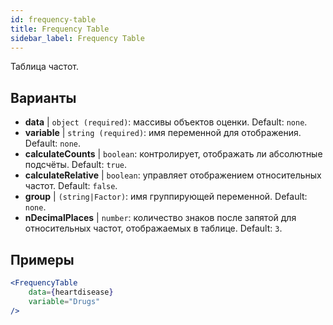```yaml
---
id: frequency-table
title: Frequency Table
sidebar_label: Frequency Table
---
```


Таблица частот.

## Варианты

* __data__ | `object (required)`: массивы объектов оценки. Default: `none`.
* __variable__ | `string (required)`: имя переменной для отображения. Default: `none`.
* __calculateCounts__ | `boolean`: контролирует, отображать ли абсолютные подсчёты. Default: `true`.
* __calculateRelative__ | `boolean`: управляет отображением относительных частот. Default: `false`.
* __group__ | `(string|Factor)`: имя группирующей переменной. Default: `none`.
* __nDecimalPlaces__ | `number`: количество знаков после запятой для относительных частот, отображаемых в таблице. Default: `3`.


## Примеры

```jsx live
<FrequencyTable
    data={heartdisease} 
    variable="Drugs"
/>
```

